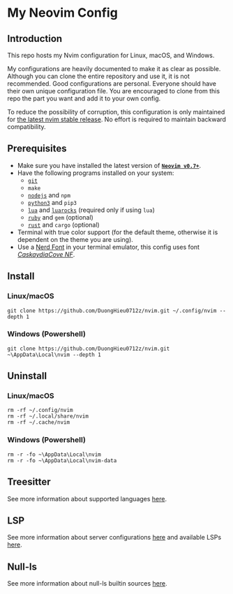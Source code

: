 # My Neovim Config

## Introduction

This repo hosts my Nvim configuration for Linux, macOS, and Windows.

My configurations are heavily documented to make it as clear as possible. Although you can clone the entire repository and use it, it is not recommended. Good configurations are personal. Everyone should have their own unique configuration file. You are encouraged to clone from this repo the part you want and add it to your own config.

To reduce the possibility of corruption, this configuration is only maintained for [the latest nvim stable release](https://github.com/neovim/neovim/releases/tag/stable). No effort is required to maintain backward compatibility.

## Prerequisites

- Make sure you have installed the latest version of [**`Neovim v0.7+`**](https://github.com/neovim/neovim/wiki/Installing-Neovim).
- Have the following programs installed on your system:
  - [`git`](https://git-scm.com/downloads)
  - `make`
  - [`nodejs`](https://nodejs.org/en/download/) and `npm`
  - [`python3`](https://www.python.org/downloads/) and `pip3`
  - [`lua`](https://www.lua.org/download.html) and [`luarocks`](https://github.com/luarocks/luarocks/wiki/Download) (required only if using `lua`)
  - [`ruby`](https://www.ruby-lang.org/en/downloads/) and `gem` (optional)
  - [`rust`](https://www.rust-lang.org/tools/install) and `cargo` (optional)
- Terminal with true color support (for the default theme, otherwise it is dependent on the theme you are using).
- Use a [Nerd Font](https://www.nerdfonts.com/) in your terminal emulator, this config uses font [*CaskaydiaCove NF*](https://github.com/ryanoasis/nerd-fonts/releases/download/v2.1.0/CascadiaCode.zip).

## Install

### Linux/macOS

```
git clone https://github.com/DuongHieu0712z/nvim.git ~/.config/nvim --depth 1
```

### Windows (Powershell)

```
git clone https://github.com/DuongHieu0712z/nvim.git ~\AppData\Local\nvim --depth 1
```

## Uninstall

### Linux/macOS

```
rm -rf ~/.config/nvim
rm -rf ~/.local/share/nvim
rm -rf ~/.cache/nvim
```

### Windows (Powershell)

```
rm -r -fo ~\AppData\Local\nvim
rm -r -fo ~\AppData\Local\nvim-data
```

## Treesitter

See more information about supported languages [here](https://github.com/nvim-treesitter/nvim-treesitter#supported-languages).

## LSP

See more information about server configurations [here](https://github.com/neovim/nvim-lspconfig/blob/master/doc/server_configurations.md) and available LSPs [here](https://github.com/williamboman/nvim-lsp-installer#available-lsps).

## Null-ls

See more information about null-ls builtin sources [here](https://github.com/jose-elias-alvarez/null-ls.nvim/blob/main/doc/BUILTINS.md).
